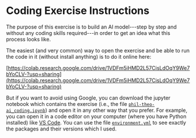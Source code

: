 # Coding Exercise Instructions

The purpose of this exercise is to build an AI model---step by step and without any coding skills required---in order to get an idea what this process looks like.

The easiest (and very common) way to open the exercise and be able to run the code in it (without install anything) is to do it online here:

[https://colab.research.google.com/drive/1VDFm5iHMD2L57CisLdOqY9We7bYoCLV-?usp=sharing](https://colab.research.google.com/drive/1VDFm5iHMD2L57CisLdOqY9We7bYoCLV-?usp=sharing)

But if you want to avoid using Google, you can download the jupyter notebook which contains the exercise (i.e., the file [`phil-theo-ai_coding.ipynb`](phil-theo-ai_coding.ipynb)) and open it in any other way that you prefer. 
For example, you can open it in a code editor on your computer (where you have Python installed) like [VS Code](https://code.visualstudio.com/). 
You can use the file [`environment.yml`](environment.yml) to see exactly the packages and their versions which I used.
